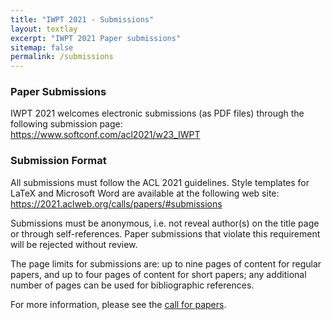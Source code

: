 ```yaml
---
title: "IWPT 2021 - Submissions"
layout: textlay
excerpt: "IWPT 2021 Paper submissions"
sitemap: false
permalink: /submissions
---
```


### Paper Submissions

IWPT 2021 welcomes electronic submissions (as PDF files) through the following submission page:  
<https://www.softconf.com/acl2021/w23_IWPT>

### Submission Format

All submissions must follow the ACL 2021 guidelines. Style templates for LaTeX and Microsoft Word are available at the following web site:
https://2021.aclweb.org/calls/papers/#submissions

Submissions must be anonymous, i.e. not reveal author(s) on the title page or through self-references. Paper submissions that violate this requirement will be rejected without review.

The page limits for submissions are: up to nine pages of content for regular papers, and up to four pages of content for short papers; any additional number of pages can be used for bibliographic references.

For more information, please see the [call for papers](/iwpt2021/cfp).

&nbsp; 

&nbsp; 

&nbsp; 

&nbsp; 

&nbsp; 

&nbsp; 

&nbsp; 

&nbsp; 

&nbsp; 

&nbsp; 

&nbsp; 

&nbsp; 

&nbsp; 

&nbsp; 
